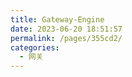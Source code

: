 ```yaml
---
title: Gateway-Engine
date: 2023-06-20 18:51:57
permalink: /pages/355cd2/
categories:
  - 网关
---
```

